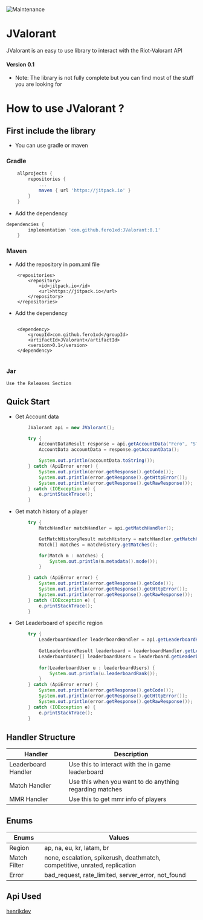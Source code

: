 ![Maintenance](https://img.shields.io/maintenance/yes/2023?logo=github&style=flat)
# JValorant

JValorant is an easy to use library to interact with the Riot-Valorant API
#### Version 0.1
- Note: The library is not fully complete but you can find most of the stuff you are looking for


# How to use JValorant ?

## First include the library
- You can use gradle or maven

### Gradle
``` gradle
    allprojects {
		repositories {
			...
			maven { url 'https://jitpack.io' }
		}
	}
```

- Add the dependency
```gradle
dependencies {
	    implementation 'com.github.fero1xd:JValorant:0.1'
	}
```


### Maven
- Add the repository in pom.xml file
```maven
    <repositories>
		<repository>
		    <id>jitpack.io</id>
		    <url>https://jitpack.io</url>
		</repository>
	</repositories>

```
- Add the dependency
```maven 

	<dependency>
	    <groupId>com.github.fero1xd</groupId>
	    <artifactId>JValorant</artifactId>
	    <version>0.1</version>
	</dependency>


```

### Jar
```
Use the Releases Section
```

## Quick Start
- Get Account data
```java
        JValorant api = new JValorant();

        try {
            AccountDataResult response = api.getAccountData("Fero", "STUCK");
            AccountData accountData = response.getAccountData();

            System.out.println(accountData.toString());
        } catch (ApiError error) {
            System.out.println(error.getResponse().getCode());
            System.out.println(error.getResponse().getHttpError());
            System.out.println(error.getResponse().getRawResponse());
        } catch (IOException e) {
            e.printStackTrace();
        }
```

- Get match history of a player
```java
        try {
            MatchHandler matchHandler = api.getMatchHandler();

            GetMatchHistoryResult matchHistory = matchHandler.getMatchHistory("Fero", "STUCK", Region.AP, MatchFilter.ESCALATION);
            Match[] matches = matchHistory.getMatches();

            for(Match m : matches) {
                System.out.println(m.metadata().mode());
            }

        } catch (ApiError error) {
            System.out.println(error.getResponse().getCode());
            System.out.println(error.getResponse().getHttpError());
            System.out.println(error.getResponse().getRawResponse());
        } catch (IOException e) {
            e.printStackTrace();
        }
```

- Get Leaderboard of specific region
```java
        try {
            LeaderboardHandler leaderboardHandler = api.getLeaderboardHandler();
    
            GetLeaderboardResult leaderboard = leaderboardHandler.getLeaderboard(Region.AP);
            LeaderboardUser[] leaderboardUsers = leaderboard.getLeaderboardUsers();
    
            for(LeaderboardUser u : leaderboardUsers) {
                System.out.println(u.leaderboardRank());
            }
        } catch (ApiError error) {
            System.out.println(error.getResponse().getCode());
            System.out.println(error.getResponse().getHttpError());
            System.out.println(error.getResponse().getRawResponse());
        } catch (IOException e) {
            e.printStackTrace();
        }
```
## Handler Structure

| Handler             | Description                                                                |
| ----------------- | ------------------------------------------------------------------ |
| Leaderboard Handler | Use this to interact with the in game leaderboard |
| Match Handler | Use this when you want to do anything regarding matches |
| MMR Handler | Use this to get mmr info of players |


## Enums
| Enums        | Values                                                                     |
|--------------|----------------------------------------------------------------------------|
| Region       | ap, na, eu, kr, latam, br                                                  |
| Match Filter | none, escalation, spikerush, deathmatch, competitive, unrated, replication |
| Error        | bad_request, rate_limited, server_error, not_found                         |

## Api Used
[henrikdev](https://docs.henrikdev.xyz/valorant.html)

